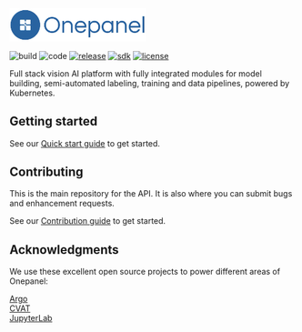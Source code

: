 <img width="240px" src="img/logo.png">

![build](https://img.shields.io/github/workflow/status/onepanelio/core/Build%20and%20publish%20to%20Docker%20Hub/master?color=01579b)
![code](https://img.shields.io/codacy/grade/d060fc4d1ac64b85b78f85c691ead86a?color=01579b)
[![release](https://img.shields.io/github/v/release/onepanelio/core?color=01579b)](https://github.com/onepanelio/core/releases)
[![sdk](https://img.shields.io/pypi/v/onepanel-sdk?color=01579b&label=sdk)](https://pypi.org/project/onepanel-sdk/)
[![license](https://img.shields.io/github/license/onepanelio/core?color=01579b)](https://opensource.org/licenses/Apache-2.0)

Full stack vision AI platform with fully integrated modules for model building, semi-automated labeling, training and data pipelines, powered by Kubernetes.


## Getting started
See our [Quick start guide](https://docs.onepanel.ai/docs/getting-started/quickstart) to get started.

## Contributing

This is the main repository for the API. It is also where you can submit bugs and enhancement requests.

See our [Contribution guide](https://docs.onepanel.ai/docs/getting-started/contributing) to get started.

## Acknowledgments
We use these excellent open source projects to power different areas of Onepanel:

[Argo](https://github.com/argoproj/argo)\
[CVAT](https://github.com/opencv/cvat)\
[JupyterLab](https://github.com/jupyterlab/jupyterlab)
